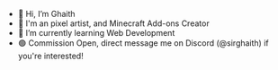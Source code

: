 - 👋 Hi, I’m Ghaith
- 🎨 I'm an pixel artist, and Minecraft Add-ons Creator
- 🌱 I’m currently learning Web Development
- 🟢 Commission Open, direct message me on Discord (@sirghaith) if you're interested!
<!---
sirghaith/sirghaith is a ✨ special ✨ repository because its `README.md` (this file) appears on your GitHub profile.
You can click the Preview link to take a look at your changes.
--->
